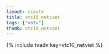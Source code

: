 ```yaml
--- 
layout: sieutv
title: vtc10_netviet
tags: ["vntv"]
thumb: vtc10_netviet
---
```

{% include tvadv key=vtc10_netviet %}
